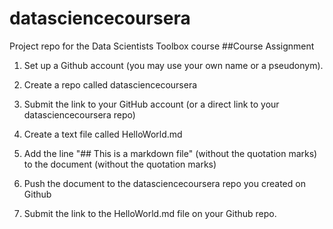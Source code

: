 # datasciencecoursera
Project repo for the Data Scientists Toolbox course
##Course Assignment
1. Set up a Github account (you may use your own name or a pseudonym).
2. Create a repo called datasciencecoursera
3. Submit the link to your GitHub account (or a direct link to your datasciencecoursera repo)

4. Create a text file called HelloWorld.md
5. Add the line "## This is a markdown file" (without the quotation marks) to the document (without the quotation marks)
6. Push the document to the datasciencecoursera repo you created on Github
7. Submit the link to the HelloWorld.md file on your Github repo. 
